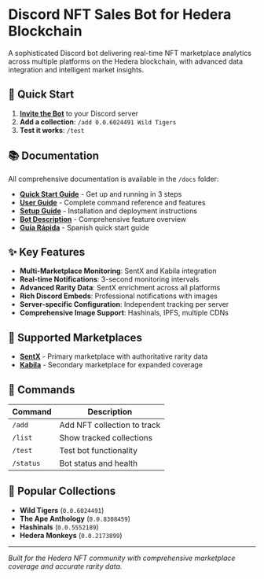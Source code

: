 # Discord NFT Sales Bot for Hedera Blockchain

A sophisticated Discord bot delivering real-time NFT marketplace analytics across multiple platforms on the Hedera blockchain, with advanced data integration and intelligent market insights.

## 🚀 Quick Start

1. **[Invite the Bot](https://discord.com/api/oauth2/authorize?client_id=1018256324519264265&permissions=19520&scope=bot%20applications.commands)** to your Discord server
2. **Add a collection**: `/add 0.0.6024491 Wild Tigers`
3. **Test it works**: `/test`

## 📚 Documentation

All comprehensive documentation is available in the `/docs` folder:

- **[Quick Start Guide](docs/quick-start.md)** - Get up and running in 3 steps
- **[User Guide](docs/user-guide.md)** - Complete command reference and features
- **[Setup Guide](docs/setup-guide.md)** - Installation and deployment instructions
- **[Bot Description](docs/bot-description.md)** - Comprehensive feature overview
- **[Guía Rápida](docs/guia-rapida.md)** - Spanish quick start guide

## ✨ Key Features

- **Multi-Marketplace Monitoring**: SentX and Kabila integration
- **Real-time Notifications**: 3-second monitoring intervals
- **Advanced Rarity Data**: SentX enrichment across all platforms
- **Rich Discord Embeds**: Professional notifications with images
- **Server-specific Configuration**: Independent tracking per server
- **Comprehensive Image Support**: Hashinals, IPFS, multiple CDNs

## 🏪 Supported Marketplaces

- **[SentX](https://sentx.io)** - Primary marketplace with authoritative rarity data
- **[Kabila](https://market.kabila.app)** - Secondary marketplace for expanded coverage

## 🔧 Commands

| Command | Description |
|---------|-------------|
| `/add` | Add NFT collection to track |
| `/list` | Show tracked collections |
| `/test` | Test bot functionality |
| `/status` | Bot status and health |

## 🌟 Popular Collections

- **Wild Tigers** (`0.0.6024491`)
- **The Ape Anthology** (`0.0.8308459`)
- **Hashinals** (`0.0.5552189`)
- **Hedera Monkeys** (`0.0.2173899`)

---

*Built for the Hedera NFT community with comprehensive marketplace coverage and accurate rarity data.*
